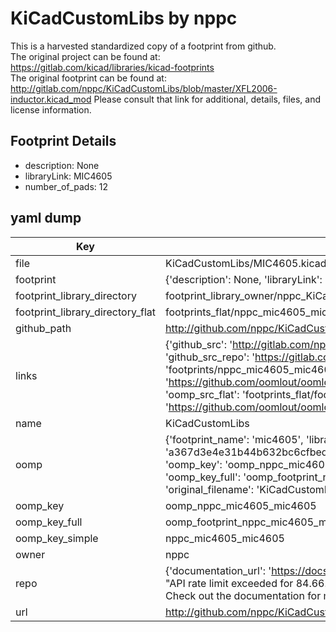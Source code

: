 # KiCadCustomLibs by nppc  
This is a harvested standardized copy of a footprint from github.  
The original project can be found at:  
https://gitlab.com/kicad/libraries/kicad-footprints  
The original footprint can be found at:
http://gitlab.com/nppc/KiCadCustomLibs/blob/master/XFL2006-inductor.kicad_mod
Please consult that link for additional, details, files, and license information.  
## Footprint Details
* description: None  
* libraryLink: MIC4605  
* number_of_pads: 12  
## yaml dump  
| Key | Value |  
| --- | --- |  
| file | KiCadCustomLibs/MIC4605.kicad_mod |  
| footprint | {'description': None, 'libraryLink': 'MIC4605', 'number_of_pads': 12} |  
| footprint_library_directory | footprint_library_owner/nppc_KiCadCustomLibs |  
| footprint_library_directory_flat | footprints_flat/nppc_mic4605_mic4605/working |  
| github_path | http://github.com/nppc/KiCadCustomLibs/blob/master/MIC4605.kicad_mod |  
| links | {'github_src': 'http://gitlab.com/nppc/KiCadCustomLibs/blob/master/XFL2006-inductor.kicad_mod', 'github_src_repo': 'https://gitlab.com/kicad/libraries/kicad-footprints', 'oomp_bot': 'footprints/nppc_mic4605_mic4605/working', 'oomp_bot_github': 'https://github.com/oomlout/oomlout_oomp_footprint_bot/tree/main/footprints/nppc_mic4605_mic4605/working', 'oomp_src_flat': 'footprints_flat/footprints_flat/nppc_mic4605_mic4605/working', 'oomp_src_flat_github': 'https://github.com/oomlout/oomlout_oomp_footprint_src/tree/main/footprints_flat/nppc_mic4605_mic4605/working'} |  
| name | KiCadCustomLibs |  
| oomp | {'footprint_name': 'mic4605', 'library_name': 'mic4605_kicad_mod', 'md5': 'a367d3e4e31b44b632bc6cfbed0a58a7', 'md5_10': 'a367d3e4e3', 'md5_5': 'a367d', 'md5_6': 'a367d3', 'oomp_key': 'oomp_nppc_mic4605_mic4605', 'oomp_key_extra': 'oomp_footprint_nppc_mic4605_mic4605', 'oomp_key_full': 'oomp_footprint_nppc_mic4605_mic4605_a367d3', 'oomp_key_simple': 'nppc_mic4605_mic4605', 'original_filename': 'KiCadCustomLibs/MIC4605.kicad_mod', 'owner_name': 'nppc'} |  
| oomp_key | oomp_nppc_mic4605_mic4605 |  
| oomp_key_full | oomp_footprint_nppc_mic4605_mic4605 |  
| oomp_key_simple | nppc_mic4605_mic4605 |  
| owner | nppc |  
| repo | {'documentation_url': 'https://docs.github.com/rest/overview/resources-in-the-rest-api#rate-limiting', 'message': "API rate limit exceeded for 84.66.173.59. (But here's the good news: Authenticated requests get a higher rate limit. Check out the documentation for more details.)"} |  
| url | http://github.com/nppc/KiCadCustomLibs |  

